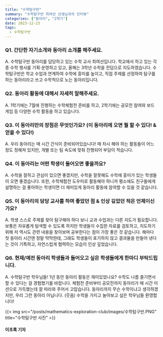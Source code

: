 ```yaml
---
title: "수학탐구반"
summary: "수학탐구반 최여선 선생님과의 인터뷰"
categories: ["동아리", "2학기"]
date: 2023-12-23
tags:
  - 수학탐구반
---
```



### Q1. 간단한 자기소개와 동아리 소개를 해주세요.
A. 수학탐구반 동아리를 담당하고 있는 수학 교사 최여선입니다. 학교에서 하고 있는 각종 수학 행사를 기획·운영하고 있고, 올해는 3학년 수학을 전담으로 지도하였습니다. 수학탐구반은 학교 수업과 연계하여 수학에 흥미를 높이고, 직접 주제를 선정하여 탐구를 하는 동아리라고 쓰고 수학적으로 노는 동아리입니다.

### Q2. 동아리 활동에 대해서 자세히 말해주세요.
A. 1학기에는 7월에 진행하는 수학체험전 준비를 하고, 2학기에는 공모전 참여와 보드게임 등 다양한 수학 활동을 하고 있습니다. 

### Q3. 이 동아리만의 장점은 무엇인가요? (이 동아리에 오면 뭘 할 수 있다! & 얻을 수 있다!)
A. 우리 동아리는 매 시간 간식이 준비되어있습니다! 매 차시 해야 하는 활동들이 어느 정도 정해져 있지만, 개별 또는 팀 속도에 맞춰 진행되어 부담이 적습니다.

### Q4. 이 동아리는 어떤 학생이 들어오면 좋을까요?
A. 수학을 잘하고 관심이 있으면 좋겠지만, 수학을 잘못해도 수학에 흥미가 있는 학생들이 오면 좋겠습니다. 또한, 수학체험전 도우미로 활동해야 하니까 평소에도 친구들에게 설명하는 걸 좋아하는 학생이면 더 재미있게 동아리 활동에 참여할 수 있을 것 같습니다. 

### Q5. 이 동아리의 담당 교사를 하며 좋았던 점 & 인상 깊었던 적은 언제이신가요?
A. 학생 스스로 주제를 찾아 탐구해야 하다 보니 교과 수업과는 다른 지도가 필요합니다. 보통은 자유롭게 탐색할 수 있도록 하지만 학생들이 수집한 자료를 검토하고, 지도하기 위해 저 역시도 관련 내용을 찾아보며 공부한다는 점이 가장 좋은 것 같습니다. 해마다 첫 동아리 시간엔 정말 막막한데, 그래도 학생들이 포기하지 않고 결과물을 만들어 낸다는 것이 기특하고, 자연스럽게 협력하는 모습이 인상 깊었습니다.

### Q6. 현재/예전 동아리 학생들과 들어오고 싶은 학생들에게 한마디 부탁드립니다.
A. 수학탐구반 학우님들! 1년 동안 동아리 활동은 재미있었나요? 수학도 나름 즐기면서 할 수 있다는 걸 경험했기를 바랍니다. 체험전 준비부터 공모전까지 동아리가 매 시간 미션으로 가득했는데 잘 따라와 주어서 고맙습니다. 동아리까지 무슨 수학이냐고 생각하겠지만, 우리 그런 동아리 아닙니다. (웃음) 수학을 가지고 놀아보고 싶은 학우님들 환영합니다!

{{< img src="/posts/mathematics-exploration-club/images/수학탐구반.PNG" title="수학탐구반 사진" >}}

#### 이초록 기자
